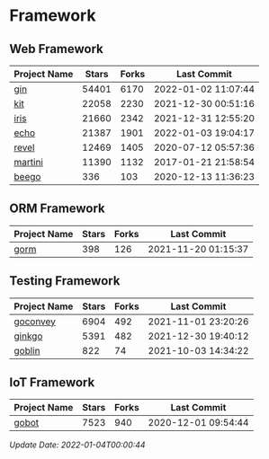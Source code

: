 # Framework

## Web Framework
| Project Name | Stars | Forks | Last Commit |
| ------------ | ----- | ----- | ----------- |
| [gin](https://github.com/gin-gonic/gin) | 54401 | 6170 | 2022-01-02 11:07:44 |
| [kit](https://github.com/go-kit/kit) | 22058 | 2230 | 2021-12-30 00:51:16 |
| [iris](https://github.com/kataras/iris) | 21660 | 2342 | 2021-12-31 12:55:20 |
| [echo](https://github.com/labstack/echo) | 21387 | 1901 | 2022-01-03 19:04:17 |
| [revel](https://github.com/revel/revel) | 12469 | 1405 | 2020-07-12 05:57:36 |
| [martini](https://github.com/go-martini/martini) | 11390 | 1132 | 2017-01-21 21:58:54 |
| [beego](https://github.com/astaxie/beego) | 336 | 103 | 2020-12-13 11:36:23 |

## ORM Framework
| Project Name | Stars | Forks | Last Commit |
| ------------ | ----- | ----- | ----------- |
| [gorm](https://github.com/jinzhu/gorm) | 398 | 126 | 2021-11-20 01:15:37 |

## Testing Framework
| Project Name | Stars | Forks | Last Commit |
| ------------ | ----- | ----- | ----------- |
| [goconvey](https://github.com/smartystreets/goconvey) | 6904 | 492 | 2021-11-01 23:20:26 |
| [ginkgo](https://github.com/onsi/ginkgo) | 5391 | 482 | 2021-12-30 19:40:12 |
| [goblin](https://github.com/franela/goblin) | 822 | 74 | 2021-10-03 14:34:22 |

## IoT Framework
| Project Name | Stars | Forks | Last Commit |
| ------------ | ----- | ----- | ----------- |
| [gobot](https://github.com/hybridgroup/gobot) | 7523 | 940 | 2020-12-01 09:54:44 |

*Update Date: 2022-01-04T00:00:44*